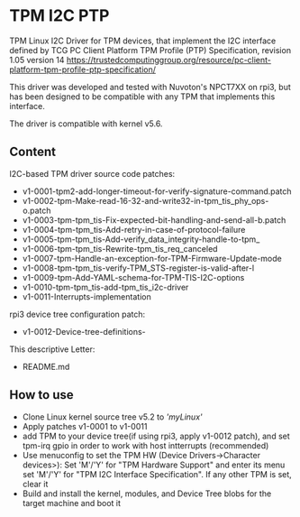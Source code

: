 # TPM I2C PTP
TPM Linux I2C Driver for TPM devices, that implement the I2C interface defined by TCG PC Client Platform TPM Profile (PTP) Specification, revision 1.05 version 14
https://trustedcomputinggroup.org/resource/pc-client-platform-tpm-profile-ptp-specification/

This driver was developed and tested with Nuvoton's NPCT7XX on rpi3, but has been designed to be compatible with any TPM that implements this interface.

The driver is compatible with kernel v5.6.

## Content
I2C-based TPM driver source code patches:
- v1-0001-tpm2-add-longer-timeout-for-verify-signature-command.patch 
- v1-0002-tpm-Make-read-16-32-and-write32-in-tpm_tis_phy_ops-o.patch 
- v1-0003-tpm-tpm_tis-Fix-expected-bit-handling-and-send-all-b.patch 
- v1-0004-tpm-tpm_tis-Add-retry-in-case-of-protocol-failure 
- v1-0005-tpm-tpm_tis-Add-verify_data_integrity-handle-to-tpm_ 
- v1-0006-tpm-tpm_tis-Rewrite-tpm_tis_req_canceled 
- v1-0007-tpm-Handle-an-exception-for-TPM-Firmware-Update-mode 
- v1-0008-tpm-tpm_tis-verify-TPM_STS-register-is-valid-after-l 
- v1-0009-tpm-Add-YAML-schema-for-TPM-TIS-I2C-options 
- v1-0010-tpm-tpm_tis-add-tpm_tis_i2c-driver 
- v1-0011-Interrupts-implementation 

rpi3 device tree configuration patch:
- v1-0012-Device-tree-definitions-  

This descriptive Letter:
- README.md 

## How to use
- Clone Linux kernel source tree v5.2 to _'myLinux'_
- Apply patches v1-0001 to v1-0011
- add TPM to your device tree(if using rpi3, apply v1-0012 patch), and set tpm-irq gpio in order to work with host intterrupts (recommended)
- Use menuconfig to set the TPM HW (Device Drivers->Character devices>):
  Set 'M'/'Y' for "TPM Hardware Support" and enter its menu 
  set 'M'/'Y' for "TPM I2C Interface Specification". If any other TPM is set, clear it
- Build and install the kernel, modules, and Device Tree blobs for the target machine and boot it

